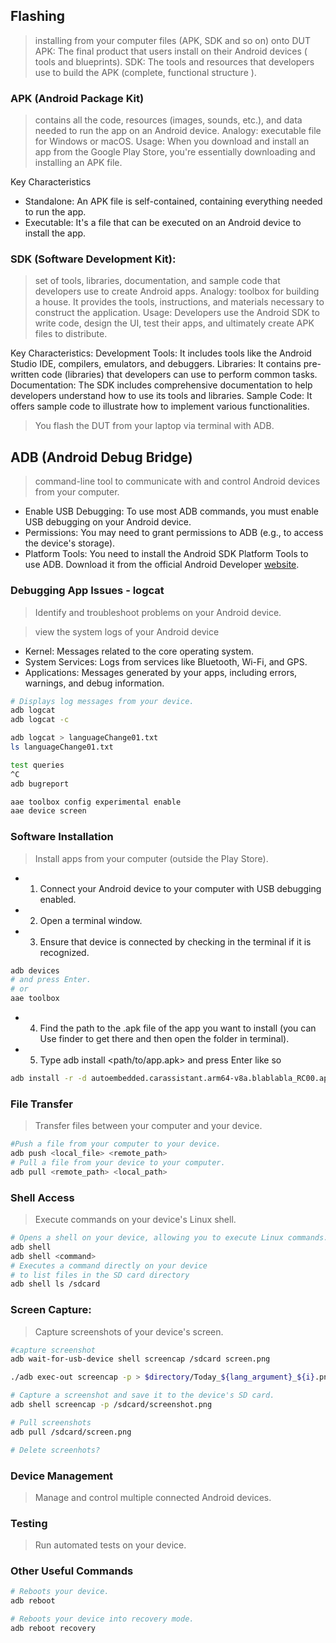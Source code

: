 ## Flashing 
> installing from your computer files (APK, SDK and so on) onto DUT
APK: The final product that users install on their Android devices ( tools and blueprints).
SDK: The tools and resources that developers use to build the APK (complete, functional structure ).

### APK (Android Package Kit)
> contains all the code, resources (images, sounds, etc.), and data needed to run the app on an Android device.
> Analogy: executable file for Windows or macOS.
> Usage: When you download and install an app from the Google Play Store, you're essentially downloading and installing an APK file.

Key Characteristics
* Standalone: An APK file is self-contained, containing everything needed to run the app.
* Executable: It's a file that can be executed on an Android device to install the app.

### SDK (Software Development Kit):
> set of tools, libraries, documentation, and sample code that developers use to create Android apps.
> Analogy: toolbox for building a house. It provides the tools, instructions, and materials necessary to construct the application.
> Usage: Developers use the Android SDK to write code, design the UI, test their apps, and ultimately create APK files to distribute.

Key Characteristics:
Development Tools: It includes tools like the Android Studio IDE, compilers, emulators, and debuggers.
Libraries: It contains pre-written code (libraries) that developers can use to perform common tasks.
Documentation: The SDK includes comprehensive documentation to help developers understand how to use its tools and libraries.
Sample Code: It offers sample code to illustrate how to implement various functionalities.

> You flash the DUT from your laptop via terminal with ADB.

## ADB (Android Debug Bridge) 

> command-line tool to communicate with and control Android devices from your computer. 

* Enable USB Debugging: To use most ADB commands, you must enable USB debugging on your Android device.
* Permissions: You may need to grant permissions to ADB (e.g., to access the device's storage).
* Platform Tools: You need to install the Android SDK Platform Tools to use ADB. Download it from the official Android Developer [website]().

### Debugging App Issues - logcat
> Identify and troubleshoot problems on your Android device.

> view the system logs of your Android device
* Kernel: Messages related to the core operating system.
* System Services: Logs from services like Bluetooth, Wi-Fi, and GPS.
* Applications: Messages generated by your apps, including errors, warnings, and debug information.

```bash
# Displays log messages from your device.
adb logcat
adb logcat -c

adb logcat > languageChange01.txt
ls languageChange01.txt

test queries
^C
adb bugreport
```

```bash
aae toolbox config experimental enable
aae device screen
```


### Software Installation
> Install apps from your computer (outside the Play Store).

* 1. Connect your Android device to your computer with USB debugging enabled.
* 2. Open a terminal window.
* 3. Ensure that device is connected by checking in the terminal if it is recognized.

```bash
adb devices
# and press Enter.
# or 
aae toolbox
```

* 4. Find the path to the .apk file of the app you want to install (you can Use finder to get there and then open the folder in terminal).
* 5. Type adb install <path/to/app.apk> and press Enter like so

```bash
adb install -r -d autoembedded.carassistant.arm64-v8a.blablabla_RC00.apk
```

### File Transfer
> Transfer files between your computer and your device.

```bash
#Push a file from your computer to your device.
adb push <local_file> <remote_path>
# Pull a file from your device to your computer.
adb pull <remote_path> <local_path>
```

### Shell Access
> Execute commands on your device's Linux shell.

```bash
# Opens a shell on your device, allowing you to execute Linux commands.
adb shell
adb shell <command>
# Executes a command directly on your device 
# to list files in the SD card directory
adb shell ls /sdcard 
```
### Screen Capture:
> Capture screenshots of your device's screen.

```bash
#capture screenshot
adb wait-for-usb-device shell screencap /sdcard screen.png

./adb exec-out screencap -p > $directory/Today_${lang_argument}_${i}.png 

# Capture a screenshot and save it to the device's SD card.
adb shell screencap -p /sdcard/screenshot.png 

# Pull screenshots
adb pull /sdcard/screen.png

# Delete screenhots?

```

### Device Management
> Manage and control multiple connected Android devices.

### Testing
> Run automated tests on your device.

### Other Useful Commands

```bash
# Reboots your device.
adb reboot 

# Reboots your device into recovery mode.
adb reboot recovery
```
